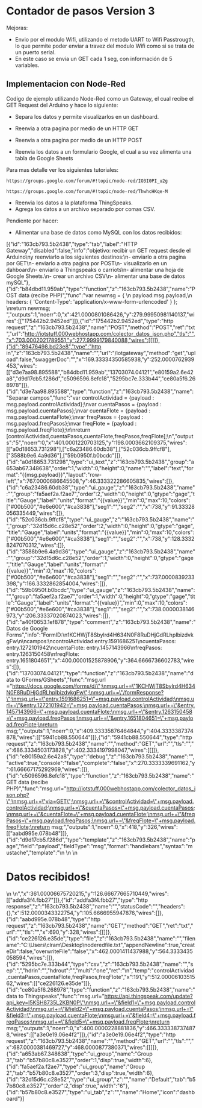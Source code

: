 # Contador de pasos Version 3

Mejoras:
- Envio por el modulo Wifi, utilizando el metodo UART to Wifi Passtrougth, lo que permite poder enviar a travez del modulo Wifi como si se trata de un puerto serial.
- En este caso se envia un GET cada 1 seg, con información de 5 variables.

## Implementacion con Node-Red
Codigo de ejemplo utilizando Node-Red como un Gateway, el cual recibe el GET Request del Arduino y hace lo siguiente:

- Separa los datos y permite visualizarlos en un dashboard.
- Reenvia a otra pagina por medio de un HTTP GET

- Reenvia a otra pagina por medio de un HTTP POST

- Reenvia los datos a un formulario Google, el cual a su vez alimenta una tabla de Google Sheets 
	
Para mas detalle ver los siguientes tutoriales:
	
	https://groups.google.com/forum/#!topic/node-red/IO3I0PI_u2g

	https://groups.google.com/forum/#!topic/node-red/ThwhcHKqe-M


- Reenvia los datos a la plataforma ThingSpeaks.
- Agrega los datos a un archivo separado por comas CSV.

Pendiente por hacer:
- Alimentar una base de datos como MySQL con los datos recibidos:


[{"id":"163cb793.5b2438","type":"tab","label":"HTTP Gateway","disabled":false,"info":"objetivo: recibir un GET request desde el Arduino\ny reenviarlo a los siguientes destinos:\n- enviarlo a otra pagina por GET\n- enviarlo a otra pagina por POST\n- visualizarlo en un dahboard\n- enviarlo a Thingspeaks o carriots\n- alimentar una hoja de Google Sheets.\n- crear un archivo CSV\n- alimentar una base de datos mySQL"},{"id":"b84dbd11.959ab","type":"function","z":"163cb793.5b2438","name":"POST data (recibe PHP)","func":"var newmsg = { \n     payload:msg.payload,\n     headers: { 'Content-Type': 'application/x-www-form-urlencoded' } }; \nreturn newmsg; ","outputs":1,"noerr":0,"x":421.0000801086426,"y":279.99950981140137,"wires":[["175442b2.9452ed"]]},{"id":"175442b2.9452ed","type":"http request","z":"163cb793.5b2438","name":"POST","method":"POST","ret":"txt","url":"http://iotstuff.000webhostapp.com/colector_datos_json.php","tls":"","x":703.0002021789551,"y":277.9999179840088,"wires":[[]]},{"id":"89476498.bd23e8","type":"http in","z":"163cb793.5b2438","name":"","url":"/iotgateway","method":"get","upload":false,"swaggerDoc":"","x":169.33334350585938,"y":252.0000762939453,"wires":[["d3e7aa98.895588","b84dbd11.959ab","13703074.04121","e80159a2.6e42a8","d9d17cb5.f286d","c5096596.8efc18","5295bc7e.333b44","ce80a5f6.268978"]]},{"id":"d3e7aa98.895588","type":"function","z":"163cb793.5b2438","name":"Separar campos","func":"var controlActividad =  {payload : msg.payload.controlActividad};\nvar cuentaPasos      =  {payload : msg.payload.cuentaPasos};\nvar cuentaFlote      =  {payload : msg.payload.cuentaFlote};\nvar freqPasos        =  {payload : msg.payload.freqPasos};\nvar freqFlote        =  {payload : msg.payload.freqFlote};\n\nreturn [controlActividad,cuentaPasos,cuentaFlote,freqPasos,freqFlote];\n","outputs":"5","noerr":0,"x":401.0001220703125,"y":198.0003662109375,"wires":[["a0d18653.731298"],["c6a23486.60db38"],["52c036cb.9ffcf8"],["3588b9e6.4a9d36"],["59b0950f.b0bcdc"]]},{"id":"a0d18653.731298","type":"ui_text","z":"163cb793.5b2438","group":"a653ab67.348638","order":1,"width":0,"height":0,"name":"","label":"text","format":"{{msg.payload}}","layout":"row-left","x":767.0000686645508,"y":46.333322286605835,"wires":[]},{"id":"c6a23486.60db38","type":"ui_gauge","z":"163cb793.5b2438","name":"","group":"fa5aef2a.f2ae7","order":2,"width":0,"height":0,"gtype":"gage","title":"Gauge","label":"units","format":"{{value}}","min":0,"max":10,"colors":["#00b500","#e6e600","#ca3838"],"seg1":"","seg2":"","x":738,"y":91.33328056335449,"wires":[]},{"id":"52c036cb.9ffcf8","type":"ui_gauge","z":"163cb793.5b2438","name":"","group":"32d15d6c.c28e52","order":2,"width":0,"height":0,"gtype":"gage","title":"Gauge","label":"units","format":"{{value}}","min":0,"max":10,"colors":["#00b500","#e6e600","#ca3838"],"seg1":"","seg2":"","x":738,"y":128.33328247070312,"wires":[]},{"id":"3588b9e6.4a9d36","type":"ui_gauge","z":"163cb793.5b2438","name":"","group":"32d15d6c.c28e52","order":1,"width":0,"height":0,"gtype":"gage","title":"Gauge","label":"units","format":"{{value}}","min":0,"max":10,"colors":["#00b500","#e6e600","#ca3838"],"seg1":"","seg2":"","x":737.0000839233398,"y":166.3332862854004,"wires":[]},{"id":"59b0950f.b0bcdc","type":"ui_gauge","z":"163cb793.5b2438","name":"","group":"fa5aef2a.f2ae7","order":1,"width":0,"height":0,"gtype":"gage","title":"Gauge","label":"units","format":"{{value}}","min":0,"max":10,"colors":["#00b500","#e6e600","#ca3838"],"seg1":"","seg2":"","x":738.0000038146973,"y":206.33337020874023,"wires":[]},{"id":"a40f0653.1ef878","type":"comment","z":"163cb793.5b2438","name":"Datos de Google Forms","info":"FormID:\n1KCHWjT8Sbylrd4H634N0F8RuDHjGdRLhpIbizdvkgFw\n\ncampos:\ncontrolActividad:entry.1591686251\ncuentaPasos: entry.1272101942\ncuentaFlote: entry.1457143966\nfreqPasos: entry.1263150458\nfreqFlote: entry.1651804651","x":400.00001525878906,"y":364.6666736602783,"wires":[]},{"id":"13703074.04121","type":"function","z":"163cb793.5b2438","name":"data to GForms/GSheets","func":"msg.url =\"https://docs.google.com/forms/d/\";\nmsg.url+=\"1KCHWjT8Sbylrd4H634N0F8RuDHjGdRLhpIbizdvkgFw\";\nmsg.url+=\"/formResponse?\";\nmsg.url+=\"entry.1591686251=\"+msg.payload.controlActividad;\nmsg.url+=\"&entry.1272101942=\"+msg.payload.cuentaPasos;\nmsg.url+=\"&entry.1457143966=\"+msg.payload.cuentaFlote;\nmsg.url+=\"&entry.1263150458=\"+msg.payload.freqPasos;\nmsg.url+=\"&entry.1651804651=\"+msg.payload.freqFlote;\nreturn msg;","outputs":1,"noerr":0,"x":409.33335876464844,"y":404.3333387374878,"wires":[["5941cb88.550644"]]},{"id":"5941cb88.550644","type":"http request","z":"163cb793.5b2438","name":"","method":"GET","url":"","tls":"","x":686.3334503173828,"y":402.3334197998047,"wires":[[]]},{"id":"e80159a2.6e42a8","type":"debug","z":"163cb793.5b2438","name":"","active":true,"console":"false","complete":"false","x":270.3333339691162,"y":61.66667175292969,"wires":[]},{"id":"c5096596.8efc18","type":"function","z":"163cb793.5b2438","name":"GET data (recibe PHP)","func":"msg.url=\"http://iotstuff.000webhostapp.com/colector_datos_json.php?\";\nmsg.url+=\"via=GET\";\nmsg.url+=\"&controlActividad=\"+msg.payload.controlActividad;\nmsg.url+=\"&cuentaPasos=\"+msg.payload.cuentaPasos;\nmsg.url+=\"&cuentaFlote=\"+msg.payload.cuentaFlote;\nmsg.url+=\"&freqPasos=\"+msg.payload.freqPasos;\nmsg.url+=\"&freqFlote=\"+msg.payload.freqFlote;\nreturn msg;","outputs":1,"noerr":0,"x":418,"y":326,"wires":[["aabd995e.078b48"]]},{"id":"d9d17cb5.f286d","type":"template","z":"163cb793.5b2438","name":"page","field":"payload","fieldType":"msg","format":"handlebars","syntax":"mustache","template":"<html>\n    <head></head>\n    <body>\n        <h1>Datos recibidos!</h1>\n    </body>\n</html>","x":361.00006675720215,"y":126.66677665710449,"wires":[["addfa3f4.fbb27"]]},{"id":"addfa3f4.fbb27","type":"http response","z":"163cb793.5b2438","name":"","statusCode":"","headers":{},"x":512.0000343322754,"y":105.6666955947876,"wires":[]},{"id":"aabd995e.078b48","type":"http request","z":"163cb793.5b2438","name":"GET","method":"GET","ret":"txt","url":"","tls":"","x":690,"y":328,"wires":[[]]},{"id":"ce226126.e35de","type":"file","z":"163cb793.5b2438","name":"","filename":"C:\\Users\\clram\\Desktop\\noderedfile.txt","appendNewline":true,"createDir":false,"overwriteFile":"false","x":462.0001411437988,"y":564.3333435058594,"wires":[]},{"id":"5295bc7e.333b44","type":"csv","z":"163cb793.5b2438","name":"","sep":",","hdrin":"","hdrout":"","multi":"one","ret":"\\n","temp":"controlActividad,cuentaPasos,cuentaFlote,freqPasos,freqFlote","x":191,"y":512.0000610351562,"wires":[["ce226126.e35de"]]},{"id":"ce80a5f6.268978","type":"function","z":"163cb793.5b2438","name":"data to Thingspeaks","func":"msg.url=\"https://api.thingspeak.com/update?api_key=I5KSH8735L2KBN0P\"\nmsg.url+=\"&field1=\"+msg.payload.controlActividad;\nmsg.url+=\"&field2=\"+msg.payload.cuentaPasos;\nmsg.url+=\"&field3=\"+msg.payload.cuentaFlote;\nmsg.url+=\"&field4=\"+msg.payload.freqPasos;\nmsg.url+=\"&field5=\"+msg.payload.freqFlote;\nreturn msg;","outputs":1,"noerr":0,"x":400.0000228881836,"y":466.3333387374878,"wires":[["a3e0e19.06e4f2"]]},{"id":"a3e0e19.06e4f2","type":"http request","z":"163cb793.5b2438","name":"","method":"GET","url":"","tls":"","x":687.0000381469727,"y":468.0000877380371,"wires":[[]]},{"id":"a653ab67.348638","type":"ui_group","name":"Group 3","tab":"b57b80c8.e3527","order":1,"disp":true,"width":6},{"id":"fa5aef2a.f2ae7","type":"ui_group","name":"Group 2","tab":"b57b80c8.e3527","order":3,"disp":true,"width":6},{"id":"32d15d6c.c28e52","type":"ui_group","z":"","name":"Default","tab":"b57b80c8.e3527","order":2,"disp":true,"width":"6"},{"id":"b57b80c8.e3527","type":"ui_tab","z":"","name":"Home","icon":"dashboard"}]

